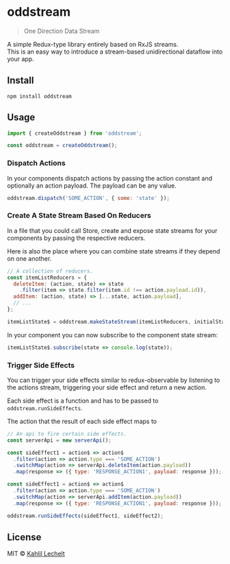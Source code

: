 # oddstream

> One Direction Data Stream

A simple Redux-type library entirely based on RxJS streams.  
This is an easy way to introduce a stream-based unidirectional dataflow into your app.

## Install

`npm install oddstream`

## Usage

```js
import { createOddstream } from 'oddstream';

const oddstream = createOddstream();
```

### Dispatch Actions
In your components dispatch actions by passing the action constant and optionally
an action payload. The payload can be any value.

```js
oddstream.dispatch('SOME_ACTION', { some: 'state' });
```

### Create A State Stream Based On Reducers
In a file that you could call Store,
create and expose state streams for your components
by passing the respective reducers.

Here is also the place where you can combine state streams if they
depend on one another.

```js
// A collection of reducers.
const itemListReducers = {
  deleteItem: (action, state) => state
    .filter(item => state.filter(item.id !== action.payload.id)),
  addItem: (action, state) => [...state, action.payload],
  // ...
};

itemListState$ = oddstream.makeStateStream(itemListReducers, initialState);
```

In your component you can now subscribe to the component state stream: 

```js
itemListState$.subscribe(state => console.log(state));
```

### Trigger Side Effects
You can trigger your side effects similar to redux-observable 
by listening to the actions stream, triggering your side effect 
and return a new action.

Each side effect is a function and has to be passed to 
`oddstream.runSideEffects`. 

The action that the result of each side effect maps to

```js
// An api to fire certain side effects.
const serverApi = new serverApi();

const sideEffect1 = action$ => action$
  .filter(action => action.type === 'SOME_ACTION')
  .switchMap(action => serverApi.deleteItem(action.payload))
  .map(response => ({ type: 'RESPONSE_ACTION1', payload: response }));

const sideEffect1 = action$ => action$
  .filter(action => action.type === 'SOME_ACTION')
  .switchMap(action => serverApi.addItem(action.payload))
  .map(response => ({ type: 'RESPONSE_ACTION1', payload: response }));

oddstream.runSideEffects(sideEffect1, sideEffect2);
```

## License

MIT © [Kahlil Lechelt](http://kahlil.info)
